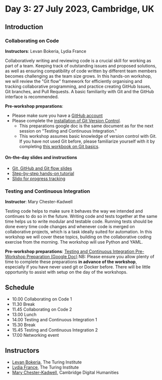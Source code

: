 # Day 3: 27 July 2023, Cambridge, UK

## Introduction

### Collaborating on Code

**Instructors**: Levan Bokeria, Lydia France

Collaboratively writing and reviewing code is a crucial skill for working as part of a team. Keeping track of 
outstanding issues and proposed solutions, as well as ensuring compatibility of code written by different team members 
becomes challenging as the team size grows. In this hands-on workshop, we will review the "Git flow" framework for 
efficiently organising and tracking collaborative programming, and practice creating GitHub Issues, Git branches, and 
Pull Requests. A basic familiarity with Git and the GitHub interface is recommended.

**Pre-workshop preparations**:  
- Please make sure you have a [GitHub account](https://github.com/)
- Please complete the [installation of Git Version Control](https://docs.google.com/document/d/1t_MubA1QW8dSDujrj6HIY0dcI6HnuC59Fsooc1oJkWw/edit#heading=h.b4uiwt65ltkq). 
    - This preparations google doc is the same document as for the next session on "Testing and Continuous Integration."  
    - This workshop assumes basic knowledge of version control with Git. If you have not used Git before, please familiarize yourself with it by completing [this workbook on Git basics](https://docs.google.com/document/d/1uO8f0j62-5FkLkDHht9xOj-XFbr0RTF9sukWCig42vk/edit).

#### On-the-day slides and instructions
- [Git, GitHub and Git flow slides](https://github.com/CambridgeDH/DH-RSE-Summer-School-2023/blob/main/Day3/2023.07.27%20DH%20RSE%20Code%20Collab%20slides.pdf)
- [Step-by-step hands-on tutorial](https://docs.google.com/document/d/1tMo_0u7PE8aK_KfUpyWS7cDFQT4veq9wjNg2mNQE_ew/edit?usp=sharing)
- [Slido for progress tracking](https://app.sli.do/event/gqamJnWVR5YRcaGgbFjW9z)


### Testing and Continuous Integration

**Instructor**: Mary Chester-Kadwell

Testing code helps to make sure it behaves the way we intended and continues to do so in the future. Writing code and 
tests together at the same time helps us to write modular and testable code. Running tests should be done every time 
code changes and whenever code is merged on collaborative projects, which is a task ideally suited for automation. In 
this workshop we will cover these topics, building on the collaborative coding exercise from the morning. The workshop 
will use Python and YAML.

**Pre-workshop preparations**: [Testing and Continuous Integration Pre-Workshop Preparation (Google Doc)](https://docs.google.com/document/d/1t_MubA1QW8dSDujrj6HIY0dcI6HnuC59Fsooc1oJkWw/edit?usp=sharing)
NB: Please ensure you allow plenty of time to complete these preparations **in advance of the workshop**, especially if you have never used git or Docker before. There will be little opportunity to assist with setup on the day of the workshops. 

## Schedule

- 10.00 Collaborating on Code 1
- 11.30 Break
- 11.45 Collaborating on Code 2
- 13.00 Lunch
- 14.00 Testing and Continuous Integration 1
- 15.30 Break 
- 15.45 Testing and Continuous Integration 2
- 17.00 Networking event

## Instructors

- [Levan Bokeria](https://uk.linkedin.com/in/levan-bokeria1991), The Turing Institute
- [Lydia France](https://www.turing.ac.uk/people/researchers/lydia-france), The Turing Institute
- [Mary Chester-Kadwell](https://www.cdh.cam.ac.uk/about/people/dr-mary-chester-kadwell/), Cambridge Digital Humanities
